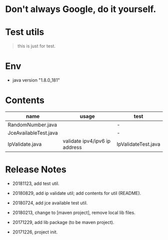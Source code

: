 # Don't always Google, do it yourself.

# Test utils

> this is just for test.

# Env

* java version "1.8.0_181"

# Contents

| name | usage | test |
| --- | --- | --- |
| RandomNumber.java |  | - |
| JceAvailableTest.java |  | - |
| IpValidate.java | validate ipv4/ipv6 ip address | IpValidateTest.java |

# Release Notes

* 20181123, add test util.

* 20180829, add ip validate util; add contents for util (README).

* 20180724, add jce available test util.

* 20180213, change to [maven project], remove local lib files.

* 20171229, add lib package (to be maven project).

* 20171226, project init.

